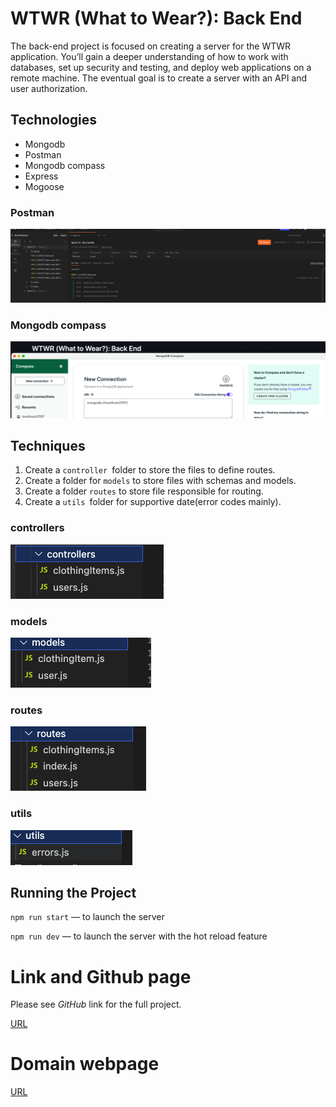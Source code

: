 # WTWR (What to Wear?): Back End

The back-end project is focused on creating a server for the WTWR application. You’ll gain a deeper understanding of how to work with databases, set up security and testing, and deploy web applications on a remote machine. The eventual goal is to create a server with an API and user authorization.

## Technologies

- Mongodb
- Postman
- Mongodb compass
- Express
- Mogoose

### Postman

![Local Image](./images/postman.png)

### Mongodb compass

![Local Image](./images/MongoDBCompass.png)

## Techniques

1. Create a `controller `folder to store the files to define routes.
2. Create a folder for `models` to store files with schemas and models.
3. Create a folder `routes` to store file responsible for routing.
4. Create a `utils `folder for supportive date(error codes mainly).

### controllers

![Local Image](./images/controllers.png)

### models

![Local Image](./images/models.png)

### routes

![Local Image](./images/routes.png)

### utils

![Local Image](./images/utils.png)

## Running the Project

`npm run start` — to launch the server

`npm run dev` — to launch the server with the hot reload feature

# Link and Github page

Please see _GitHub_ link for the full project.

[URL](https://github.com/AbelCutz/se_project_express)

# Domain webpage

[URL](api.explorerwtwr.crabdance.com)
